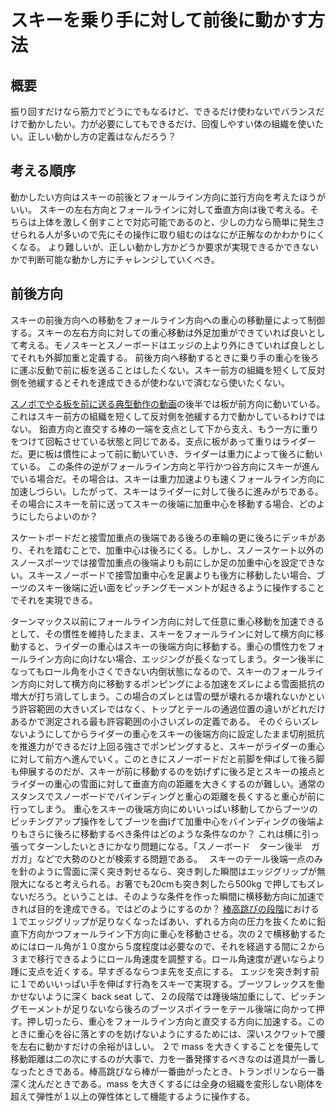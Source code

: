 # スキーを乗り手に対して前後に動かす方法
## 概要
振り回すだけなら筋力でどうにでもなるけど、できるだけ使わないでバランスだけで動かしたい。力が必要にしてもできるだけ、回復しやすい体の組織を使いたい。正しい動かし方の定義はなんだろう？

## 考える順序
動かしたい方向はスキーの前後とフォールライン方向に並行方向を考えたほうがいい。
スキーの左右方向とフォールラインに対して垂直方向は後で考える。そちらは上体を激しく倒すことで対応可能であるのと、少しの力なら簡単に発生させられる人が多いので先にその操作に取り組むのはなにが正解なのかわかりにくくなる。
より難しいが、正しい動かし方かどうか要求が実現できるかできないかで判断可能な動かし方にチャレンジしていくべき。

## 前後方向
スキーの前後方向への移動をフォールライン方向への重心の移動量によって制御する。スキーの左右方向に対しての重心移動は外足加重ができていれば良いとして考える。モノスキーとスノーボードはエッジの上より外にきていれば良しとしてそれも外脚加重と定義する。
前後方向へ移動するときに乗り手の重心を後ろに運ぶ反動で前に板を送ることはしたくない。スキー前方の組織を短くして反対側を弛緩するとそれを達成できるが使わないで済むなら使いたくない。

[スノボでやる板を前に送る典型動作の動画](https://www.instagram.com/reel/C32I2AHP2Cz/?igsh=MW1jMmlkZGVtdXIxbA==)の後半では板が前方向に動いている。これはスキー前方の組織を短くして反対側を弛緩する力で動かしているわけではない。
鉛直方向と直交する棒の一端を支点として下から支え、もう一方に重りをつけて回転させている状態と同じである。支点に板があって重りはライダーだ。更に板は慣性によって前に動いていき、ライダーは重力によって後ろに動いている。
この条件の逆がフォールライン方向と平行かつ谷方向にスキーが進んでいる場合だ。その場合は、スキーは重力加速よりも速くフォールライン方向に加速しづらい。したがって、スキーはライダーに対して後ろに進みがちである。
その場合にスキーを前に送ってスキーの後端に加重中心を移動する場合、どのようにしたらよいのか？

スケートボードだと接雪加重点の後端である後ろの車輪の更に後ろにデッキがあり、それを踏むことで、加重中心は後ろにくる。しかし、スノースケート以外のスノースポーツでは接雪加重点の後端よりも前にしか足の加重中心を設定できない。スキースノーボードで接雪加重中心を足裏よりも後方に移動したい場合、ブーツのスキー後端に近い面をピッチングモーメントが起きるように操作することでそれを実現できる。

ターンマックス以前にフォールライン方向に対して任意に重心移動を加速できるとして、その慣性を維持したまま、スキーをフォールラインに対して横方向に移動すると、ライダーの重心はスキーの後端方向に移動する。重心の慣性力をフォールライン方向に向けない場合、エッジングが長くなってしまう。ターン後半になってもロール角を小さくできない内倒状態になるので、スキーのフォールライン方向に対して横方向に移動するポンピングによる加速をズレによる雪面抵抗の増大が打ち消してしまう。この場合のズレとは雪の壁が壊れるか壊れないかという許容範囲の大きいズレではなく、トップとテールの通過位置の違いがどれだけあるかで測定される最も許容範囲の小さいズレの定義である。
そのぐらいズレないようにしてからライダーの重心をスキーの後端方向に設定したまま切削抵抗を推進力ができるだけ上回る強さでポンピングすると、スキーがライダーの重心に対して前方へ進んでいく。このときにスノーボードだと前脚を伸ばして後ろ脚も伸展するのだが、スキーが前に移動するのを妨げずに後ろ足とスキーの接点とライダーの重心の雪面に対して垂直方向の距離を大きくするのが難しい。通常のスタンスでスノーボードでバインディングと重心の距離を長くすると重心が前に行ってしまう。
重心をスキーの後端方向にめいいっぱい移動してからブーツのピッチングアップ操作をしてブーツを曲げて加重中心をバインディングの後端よりもさらに後ろに移動するべき条件はどのような条件なのか？
これは横に引っ張ってターンしたいときにかなり問題になる。「スノーボード　ターン後半　ガガガ」などで大勢のひとが検索する問題である。　
スキーのテール後端一点のみを針のように雪面に深く突き刺せるなら、突き刺した瞬間はエッジグリップが無限大になると考えられる。お箸でも20cmも突き刺したら500kg で押してもズレないだろう。ということは、そのような条件を作った瞬間に横移動方向に加速できれば目的を達成できる。ではどのようにするのか？
[棒高跳びの段階](https://www.jstage.jst.go.jp/article/pesj/35/3/35_KJ00005895518/_pdf/-char/ja)における１でエッジグリップが足りなくなったばあい、ずれる方向の圧力を抜くために鉛直下方向かつフォールライン下方向に重心を移動させる。次の２で横移動するためにはロール角が１０度から５度程度は必要なので、それを経過する間に２から３まで移行できるようにロール角速度を調整する。ロール角速度が遅いならより踵に支点を近くする。早すぎるならつま先を支点にする。
エッジを突き刺す前に１でめいいっぱい手を伸ばす行為をスキーで実現する。ブーツフレックスを働かせないように深く back seat して、２の段階では踵後端加重にして、ピッチングモーメントが足りないなら後ろのブーツスポイラーをテール後端に向かって押す。押し切ったら、重心をフォールライン方向と直交する方向に加速する。このときに重心を谷に落とすのを妨げないようにするためには、深いスクワットで腰を左右に動かすだけの余裕がほしい。
２で mass を大きくすることを優先して移動距離は二の次にするのが大事で、力を一番発揮するべきなのは道具が一番しなったときである。棒高跳びなら棒が一番曲がったとき、トランポリンなら一番深く沈んだときである。mass を大きくするには全身の組織を変形しない剛体を超えて弾性が１以上の弾性体として機能するように操作する。


